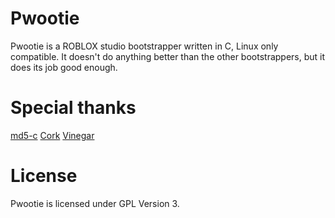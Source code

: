 # Pwootie
Pwootie is a ROBLOX studio bootstrapper written in C, Linux only compatible. It doesn't do anything better than the other bootstrappers, but it does its job good enough.

# Special thanks
[md5-c](https://github.com/Zunawe/md5-c)
[Cork](https://github.com/CorkHQ/Cork)
[Vinegar](https://github.com/vinegarhq/vinegar)

# License
Pwootie is licensed under GPL Version 3.
